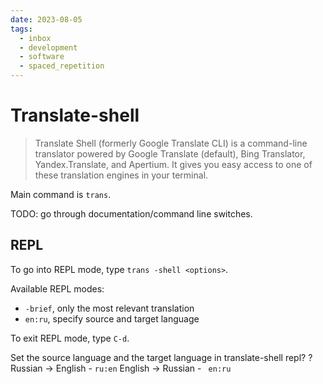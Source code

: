 ```yaml
---
date: 2023-08-05
tags:
  - inbox
  - development
  - software
  - spaced_repetition
---
```


# Translate-shell

> Translate Shell (formerly Google Translate CLI) is a command-line translator
> powered by Google Translate (default), Bing Translator, Yandex.Translate, and
> Apertium. It gives you easy access to one of these translation engines in your
> terminal.

Main command is `trans`.

TODO: go through documentation/command line switches.

## REPL

To go into REPL mode, type `trans -shell <options>`.

Available REPL modes:
- `-brief`, only the most relevant translation
- `en:ru`, specify source and target language

To exit REPL mode, type `C-d`.

Set the source language and the target language in translate-shell repl?
?
Russian → English - `ru:en`
English → Russian - ` en:ru`
